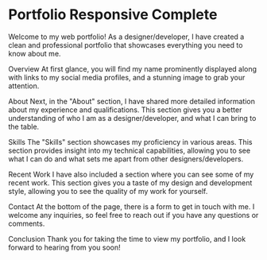 # Portfolio Responsive Complete
Welcome to my web portfolio!
As a designer/developer, I have created a clean and professional portfolio that showcases everything you need to know about me.

Overview
At first glance, you will find my name prominently displayed along with links to my social media profiles, and a stunning image to grab your attention.

About
Next, in the "About" section, I have shared more detailed information about my experience and qualifications. This section gives you a better understanding of who I am as a designer/developer, and what I can bring to the table.

Skills
The "Skills" section showcases my proficiency in various areas. This section provides insight into my technical capabilities, allowing you to see what I can do and what sets me apart from other designers/developers.

Recent Work
I have also included a section where you can see some of my recent work. This section gives you a taste of my design and development style, allowing you to see the quality of my work for yourself.

Contact
At the bottom of the page, there is a form to get in touch with me. I welcome any inquiries, so feel free to reach out if you have any questions or comments.

Conclusion
Thank you for taking the time to view my portfolio, and I look forward to hearing from you soon!